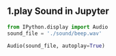 ## 1.play Sound in Jupyter

```python
from IPython.display import Audio
sound_file = './sound/beep.wav'

Audio(sound_file, autoplay=True)
```